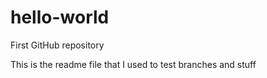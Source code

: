 # hello-world
First GitHub repository

This is the readme file that I used to test branches and stuff
